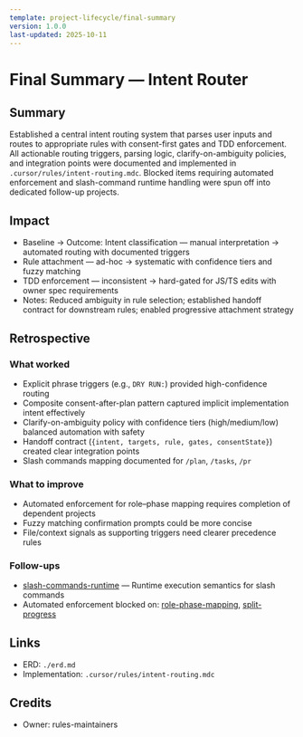 ```yaml
---
template: project-lifecycle/final-summary
version: 1.0.0
last-updated: 2025-10-11
---
```


# Final Summary — Intent Router

## Summary

Established a central intent routing system that parses user inputs and routes to appropriate rules with consent-first gates and TDD enforcement. All actionable routing triggers, parsing logic, clarify-on-ambiguity policies, and integration points were documented and implemented in `.cursor/rules/intent-routing.mdc`. Blocked items requiring automated enforcement and slash-command runtime handling were spun off into dedicated follow-up projects.

## Impact

- Baseline → Outcome: Intent classification — manual interpretation → automated routing with documented triggers
- Rule attachment — ad-hoc → systematic with confidence tiers and fuzzy matching
- TDD enforcement — inconsistent → hard-gated for JS/TS edits with owner spec requirements
- Notes: Reduced ambiguity in rule selection; established handoff contract for downstream rules; enabled progressive attachment strategy

## Retrospective

### What worked

- Explicit phrase triggers (e.g., `DRY RUN:`) provided high-confidence routing
- Composite consent-after-plan pattern captured implicit implementation intent effectively
- Clarify-on-ambiguity policy with confidence tiers (high/medium/low) balanced automation with safety
- Handoff contract (`{intent, targets, rule, gates, consentState}`) created clear integration points
- Slash commands mapping documented for `/plan`, `/tasks`, `/pr`

### What to improve

- Automated enforcement for role–phase mapping requires completion of dependent projects
- Fuzzy matching confirmation prompts could be more concise
- File/context signals as supporting triggers need clearer precedence rules

### Follow-ups

- [slash-commands-runtime](../../slash-commands-runtime/erd.md) — Runtime execution semantics for slash commands
- Automated enforcement blocked on: [role-phase-mapping](../../../role-phase-mapping/erd.md), [split-progress](../../../split-progress/erd.md)

## Links

- ERD: `./erd.md`
- Implementation: `.cursor/rules/intent-routing.mdc`

## Credits

- Owner: rules-maintainers
